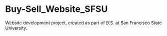 # Buy-Sell_Website_SFSU
Website development project, created as part of B.S. at San Francisco State University.
